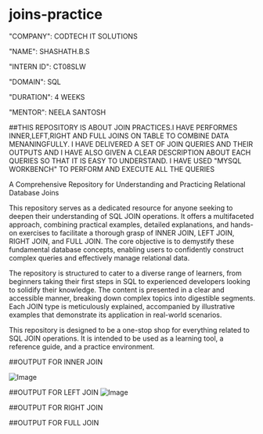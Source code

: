 # joins-practice

"COMPANY": CODTECH IT SOLUTIONS

"NAME": SHASHATH.B.S

"INTERN ID": CT08SLW 

"DOMAIN": SQL

"DURATION": 4 WEEKS

"MENTOR": NEELA SANTOSH

##THIS REPOSITORY IS ABOUT JOIN PRACTICES.I HAVE PERFORMES INNER,LEFT,RIGHT AND FULL JOINS ON TABLE TO COMBINE DATA MENANINGFULLY.
I HAVE DELIVERED A SET OF JOIN QUERIES AND THEIR OUTPUTS AND I HAVE ALSO GIVEN A CLEAR DESCRIPTION ABOUT EACH QUERIES SO THAT IT IS 
EASY TO UNDERSTAND. I HAVE USED "MYSQL WORKBENCH" TO PERFORM AND EXECUTE ALL THE QUERIES 

 A Comprehensive Repository for Understanding and Practicing Relational Database Joins

This repository serves as a dedicated resource for anyone seeking to deepen their understanding of SQL JOIN operations. It offers a multifaceted approach, combining practical examples, detailed explanations, and hands-on exercises to facilitate a thorough grasp of INNER JOIN, LEFT JOIN, RIGHT JOIN, and FULL JOIN. The core objective is to demystify these fundamental database concepts, enabling users to confidently construct complex queries and effectively manage relational data.

The repository is structured to cater to a diverse range of learners, from beginners taking their first steps in SQL to experienced developers looking to solidify their knowledge. The content is presented in a clear and accessible manner, breaking down complex topics into digestible segments. Each JOIN type is meticulously explained, accompanied by illustrative examples that demonstrate its application in real-world scenarios.

This repository is designed to be a one-stop shop for everything related to SQL JOIN operations. It is intended to be used as a learning tool, a reference guide, and a practice environment.

##OUTPUT FOR INNER JOIN

![Image](https://github.com/user-attachments/assets/f8b1c4c7-1ca8-47cd-b64c-6142644f3c39)

##OUTPUT FOR LEFT JOIN
![Image](https://github.com/user-attachments/assets/ba59ac38-eda0-44f0-b381-48894dd5d540)

##OUTPUT FOR RIGHT JOIN


##OUTPUT FOR FULL JOIN
